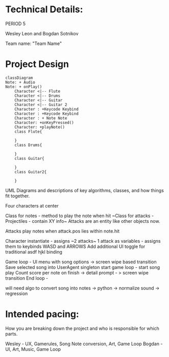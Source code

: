 
# Technical Details:

PERIOD 5

Wesley Leon and Bogdan Sotnikov

Team name: "Team Name"

     
# Project Design
```mermaid
classDiagram
Note: + Audio
Note: + onPlay()
    Character <|-- Flute
    Character <|-- Drums
    Character <|-- Guitar
    Character <|-- Guitar 2
    Character : +Keycode Keybind
    Character : +Keycode Keybind
    Character : + Note Note
    Character: +onKeyPressed()
    Character: +playNote()
    class Flute{

    }
    class Drums{
    
    }
    class Guitar{

    }
    class Guitar2{

    }
```
UML Diagrams and descriptions of key algorithms, classes, and how things fit together.

Four characters at center

Class for notes - method to play the note when hit
~Class for attacks - Projectiles - contain XY info~ Attacks are an entity like other objects now.

Attacks play notes when attack.pos lies within note.hit

Character instantiate - assigns ~2 attacks~ 1 attack as variables - assigns them to keybinds
WASD and ARROWS
Add additional UI toggle for traditional asdf hjkl binding

Game loop - 
UI menu with song options -> screen wipe based transition
Save selected song into UserAgent singleton
start game loop - start song play
Count score per note
on finish -> detail prompt - > screen wipe transition 
End loop -

will need algo to convert song into notes -> python -> normalize sound -> regression

    
# Intended pacing:

How you are breaking down the project and who is responsible for which parts.

Wesley - UX, Gamerules, Song Note conversion, Art, Game Loop
Bogdan - UI, Art, Music, Game Loop

